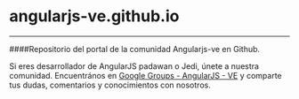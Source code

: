 # angularjs-ve.github.io
---
####Repositorio del portal de la comunidad Angularjs-ve en Github.

Si eres desarrollador de AngularJS padawan o Jedi, únete a nuestra comunidad.
Encuentrános en [Google Groups - AngularJS - VE](bit.ly/angularjs-ve) y comparte tus dudas, comentarios y conocimientos
 con nosotros.
 


